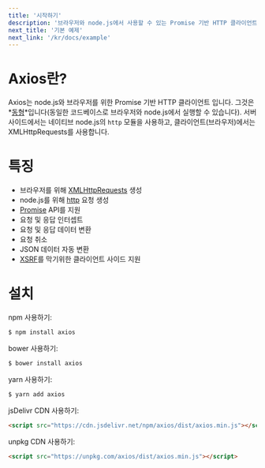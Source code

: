 ```yaml
---
title: '시작하기'
description: '브라우저와 node.js에서 사용할 수 있는 Promise 기반 HTTP 클라이언트 라이브러리'
next_title: '기본 예제'
next_link: '/kr/docs/example'
---
```


# Axios란?
Axios는 node.js와 브라우저를 위한 Promise 기반 HTTP 클라이언트 입니다. 그것은 *[동형](https://www.lullabot.com/articles/what-is-an-isomorphic-application)*입니다(동일한 코드베이스로 브라우저와 node.js에서 실행할 수 있습니다). 서버 사이드에서는 네이티브 node.js의 `http` 모듈을 사용하고, 클라이언트(브라우저)에서는 XMLHttpRequests를 사용합니다.

# 특징

- 브라우저를 위해 [XMLHttpRequests](https://developer.mozilla.org/ko/docs/Web/API/XMLHttpRequest) 생성
- node.js를 위해 [http](http://nodejs.org/api/http.html) 요청 생성
- [Promise](https://developer.mozilla.org/ko/docs/Web/JavaScript/Reference/Global_Objects/Promise) API를 지원
- 요청 및 응답 인터셉트
- 요청 및 응답 데이터 변환
- 요청 취소
- JSON 데이터 자동 변환
- [XSRF](https://ko.wikipedia.org/wiki/%EC%82%AC%EC%9D%B4%ED%8A%B8_%EA%B0%84_%EC%9A%94%EC%B2%AD_%EC%9C%84%EC%A1%B0)를 막기위한 클라이언트 사이드 지원

# 설치

npm 사용하기:

```bash
$ npm install axios
```

bower 사용하기:

```bash
$ bower install axios
```

yarn 사용하기:

```bash
$ yarn add axios
```

jsDelivr CDN 사용하기:

```html
<script src="https://cdn.jsdelivr.net/npm/axios/dist/axios.min.js"></script>
```

unpkg CDN 사용하기:

```html
<script src="https://unpkg.com/axios/dist/axios.min.js"></script>
```